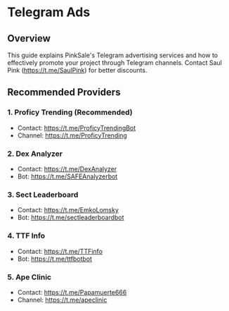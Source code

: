 # Telegram Ads

## Overview
This guide explains PinkSale's Telegram advertising services and how to effectively promote your project through Telegram channels.
Contact Saul Pink (https://t.me/SaulPink) for better discounts.

## Recommended Providers

### 1. Proficy Trending (Recommended)
- Contact: https://t.me/ProficyTrendingBot
- Channel: https://t.me/ProficyTrending

### 2. Dex Analyzer
- Contact: https://t.me/DexAnalyzer
- Bot: https://t.me/SAFEAnalyzerbot

### 3. Sect Leaderboard
- Contact: https://t.me/EmkoLomsky
- Bot: https://t.me/sectleaderboardbot

### 4. TTF Info
- Contact: https://t.me/TTFinfo
- Bot: https://t.me/ttfbotbot

### 5. Ape Clinic
- Contact: https://t.me/Papamuerte666
- Channel: https://t.me/apeclinic